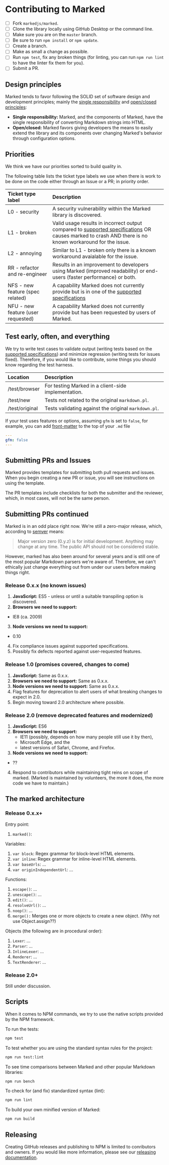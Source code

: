 # Contributing to Marked

- [ ] Fork `markedjs/marked`.
- [ ] Clone the library locally using GitHub Desktop or the command line.
- [ ] Make sure you are on the `master` branch.
- [ ] Be sure to run `npm install` or `npm update`.
- [ ] Create a branch.
- [ ] Make as small a change as possible.
- [ ] Run `npm test`, fix any broken things (for linting, you can run `npm run lint` to have the linter fix them for you).
- [ ] Submit a PR.

## Design principles

Marked tends to favor following the SOLID set of software design and development principles; mainly the [single responsibility](https://en.wikipedia.org/wiki/Single_responsibility_principle) and [open/closed principles](https://en.wikipedia.org/wiki/Open/closed_principle):

- **Single responsibility:** Marked, and the components of Marked, have the single responsibility of converting Markdown strings into HTML.
- **Open/closed:** Marked favors giving developers the means to easily extend the library and its components over changing Marked's behavior through configuration options.

## Priorities

We think we have our priorities sorted to build quality in.

The following table lists the ticket type labels we use when there is work to be done on the code either through an Issue or a PR; in priority order.

|Ticket type label                  |Description                                                                                                                            |
|:----------------------------------|:--------------------------------------------------------------------------------------------------------------------------------------|
|L0 - security                      |A security vulnerability within the Marked library is discovered.                                                                      |
|L1 - broken                        |Valid usage results in incorrect output compared to [supported specifications](https://github.com/markedjs/marked/blob/master/AUTHORS.md#specifications) OR causes marked to crash AND there is no known workaround for the issue.                                                                        |
|L2 - annoying                      |Similar to L1 - broken only there is a known workaround avaialable for the issue.                                                      |
|RR - refactor and re-engineer      |Results in an improvement to developers using Marked (improved readability) or end-users (faster performance) or both.                 |
|NFS - new feature (spec related)   |A capability Marked does not currently provide but is in one of the [supported specifications](https://github.com/markedjs/marked/blob/master/AUTHORS.md#specifications)|
|NFU - new feature (user requested) |A capability Marked does not currently provide but has been requested by users of Marked.                                              |

## Test early, often, and everything

We try to write test cases to validate output (writing tests based on the [supported specifications](https://github.com/markedjs/marked/blob/master/AUTHORS.md#specifications)) and minimize regression (writing tests for issues fixed). Therefore, if you would like to contribute, some things you should know regarding the test harness.

|Location      |Description                                         |
|:-------------|:---------------------------------------------------|
|/test/browser |For testing Marked in a client-side implementation. |
|/test/new     |Tests not related to the original `markdown.pl`.    |
|/test/original|Tests validating against the original `markdown.pl`.|

If your test uses features or options, assuming `gfm` is set to `false`, for example, you can add [front-matter](https://www.npmjs.com/package/front-matter) to the top of
your `.md` file

``` yml
---
gfm: false
---
```

## Submitting PRs and Issues

Marked provides templates for submitting both pull requests and issues. When you begin creating a new PR or issue, you will see instructions on using the template.

The PR templates include checklists for both the submitter and the reviewer, which, in most cases, will not be the same person.

## Submitting PRs continued

Marked is in an odd place right now. We're still a zero-major release, which, according to [semver](https://semver.org) means:

> Major version zero (0.y.z) is for initial development. Anything may change at any time. The public API should not be considered stable.

However, marked has also been around for several years and is still one of the most popular Markdown parsers we're aware of. Therefore, we can't ethically just change everything out from under our users before making things right.

### Release 0.x.x (no known issues)

1. **JavaScript:** ES5 - unless or until a suitable transpiling option is discovered.
2. **Browsers we need to support:**
  - IE8 (ca. 2009)
3. **Node versions we need to support:**
  - 0.10
4. Fix compliance issues against supported specifications.
5. Possibly fix defects reported against user-requested features.

### Release 1.0 (promises covered, changes to come)

1. **JavaScript:** Same as 0.x.x.
2. **Browsers we need to support:** Same as 0.x.x.
3. **Node versions we need to support:** Same as 0.x.x.
4. Flag features for deprecation to alert users of what breaking changes to expect in 2.0.
5. Begin moving toward 2.0 architecture where possible.

### Release 2.0 (remove deprecated features and modernized)

1. **JavaScript:** ES6
2. **Browsers we need to support:** 
	- IE11 (possibly, depends on how many people still use it by then),
	- Microsoft Edge, and the
	- latest versions of Safari, Chrome, and Firefox.
3. **Node versions we need to support:**
  - ??
4. Respond to contributors while maintaining tight reins on scope of marked. (Marked is maintained by volunteers, the more it does, the more code we have to maintain.)

## The marked architecture

### Release 0.x.x+

Entry point:

1. `marked()`:

Variables:

1. `var block`: Regex grammar for block-level HTML elements.
2. `var inline`: Regex grammar for inline-level HTML elements.
3. `var baseUrls`: ...
4. `var originIndependentUrl`: ...

Functions:

1. `escape()`: ...
2. `unescape()`: ...
3. `edit()`: ...
4. `resolveUrl()`: ...
5. `noop()`: ...
6. `merge():` Merges one or more objects to create a new object. (Why not use Object.assign??)

Objects (the following are in procedural order):

1. `Lexer`: ...
5. `Parser`: ...
2. `InlineLexer`: ...
3. `Renderer`: ...
4. `TextRenderer`: ...


### Release 2.0+

Still under discussion.

## Scripts

When it comes to NPM commands, we try to use the native scripts provided by the NPM framework.

To run the tests:

``` bash
npm test
```

To test whether you are using the standard syntax rules for the project:

```bash
npm run test:lint
```

To see time comparisons between Marked and other popular Markdown libraries:

```bash
npm run bench
```

To check for (and fix) standardized syntax (lint):

```bash
npm run lint
```

To build your own minified version of Marked:

```bash
npm run build
```

## Releasing

Creating GitHub releases and publishing to NPM is limited to conributors and owners. If you would like more information, please see our [releasing documentation](https://github.com/markedjs/marked/blob/master/RELEASE.md).
